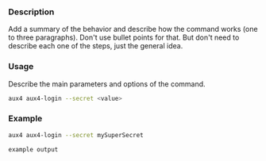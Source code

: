 ### Description

Add a summary of the behavior and describe how the command works (one to three paragraphs). Don't use bullet points for that. But don't need to describe each one of the steps, just the general idea.

### Usage

Describe the main parameters and options of the command.

```bash
aux4 aux4-login --secret <value>
```

### Example

```bash
aux4 aux4-login --secret mySuperSecret
```

```
example output
```